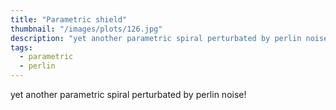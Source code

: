```yaml
---
title: "Parametric shield"
thumbnail: "/images/plots/126.jpg"
description: "yet another parametric spiral perturbated by perlin noise!"
tags:
  - parametric
  - perlin
---
```


yet another parametric spiral perturbated by perlin noise!
